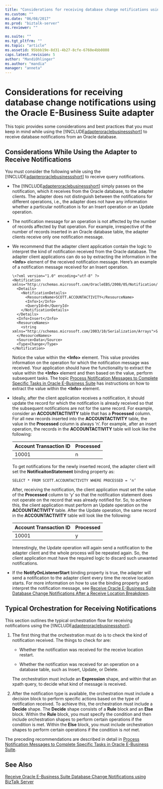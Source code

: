 ```yaml
---
title: "Considerations for receiving database change notifications using the Oracle E-Business Suite adapter | Microsoft Docs"
ms.custom: ""
ms.date: "06/08/2017"
ms.prod: "biztalk-server"
ms.reviewer: ""

ms.suite: ""
ms.tgt_pltfrm: ""
ms.topic: "article"
ms.assetid: 95bbb19e-8d31-4b27-8cfe-6760e4bb0808
caps.latest.revision: 5
author: "MandiOhlinger"
ms.author: "mandia"
manager: "anneta"
---
```

# Considerations for receiving database change notifications using the Oracle E-Business Suite adapter
This topic provides some considerations and best practices that you must keep in mind while using the [!INCLUDE[adapteroraclebusinessshort](../../includes/adapteroraclebusinessshort-md.md)] to receive database notifications from an Oracle database.  
  
## Considerations While Using the Adapter to Receive Notifications  
 You must consider the following while using the [!INCLUDE[adapteroraclebusinessshort](../../includes/adapteroraclebusinessshort-md.md)] to receive query notifications.  
  
-   The [!INCLUDE[adapteroraclebusinessshort](../../includes/adapteroraclebusinessshort-md.md)] simply passes on the notification, which it receives from the Oracle database, to the adapter clients. The adapter does not distinguish between the notifications for different operations, i.e., the adapter does not have any information whether a particular notification is for an Insert operation or an Update operation.  
  
-   The notification message for an operation is not affected by the number of records affected by that operation. For example, irrespective of the number of records inserted in an Oracle database table, the adapter clients receive only one notification message.  
  
-   We recommend that the adapter client application contain the logic to interpret the kind of notification received from the Oracle database. The adapter client applications can do so by extracting the information in the **\<Info>** element of the received notification message. Here’s an example of a notification message received for an Insert operation.  
  
    ```  
    \<?xml version="1.0" encoding="utf-8" ?>   
    <Notification xmlns="http://schemas.microsoft.com/OracleEBS/2008/05/Notification/">  
      <Details>  
        <NotificationDetails>  
          <ResourceName>SCOTT.ACCOUNTACTIVITY</ResourceName>   
          <Info>1</Info>   
          <QueryId>0</QueryId>   
        </NotificationDetails>  
      </Details>  
      <Info>Insert</Info>   
      <ResourceNames>  
        <string xmlns="http://schemas.microsoft.com/2003/10/Serialization/Arrays">SCOTT.ACCOUNTACTIVITY</string>   
      </ResourceNames>  
      <Source>Data</Source>   
      <Type>Change</Type>   
    </Notification>  
    ```  
  
     Notice the value within the **\<Info>** element. This value provides information on the operation for which the notification message was received. Your application should have the functionality to extract the value within the **\<Info>** element and then based on the value, perform subsequent tasks. The topic [Process Notification Messages to Complete Specific Tasks in Oracle E-Business Suite](../../adapters-and-accelerators/adapter-oracle-ebs/process-notification-messages-to-complete-specific-tasks-in-oracle-ebs.md) has instructions on how to extract the value within the **\<Info>** element.  
  
-   Ideally, after the client application receives a notification, it should update the record for which the notification is already received so that the subsequent notifications are not for the same record. For example, consider an **ACCOUNTACTIVITY** table that has a **Processed** column. For all new records inserted into the **ACCOUNTACTIVITY** table, the value in the **Processed** column is always ‘n’. For example, after an insert operation, the records in the **ACCOUNTACTIVITY** table will look like the following:  
  
    |Account Transaction ID|Processed|  
    |----------------------------|---------------|  
    |10001|n|  
  
     To get notifications for the newly inserted record, the adapter client will set the **NotificaitonStatement** binding property as:  
  
    ```  
    SELECT * FROM SCOTT.ACCOUNTACTIVITY WHERE PROCESSED = ‘n’  
    ```  
  
     After, receiving the notification, the client application must set the value of the **Processed** column to ‘y’ so that the notification statement does not operate on the record that was already notified for. So, to achieve this, the client application must perform an Update operation on the **ACCOUNTACTIVITY** table. After the Update operation, the same record in the **ACCOUNTACTIVITY** table will look like the following:  
  
    |Account Transaction ID|Processed|  
    |----------------------------|---------------|  
    |10001|y|  
  
     Interestingly, the Update operation will again send a notification to the adapter client and the whole process will be repeated again. So, the client application must have the required logic to discard such unwanted notifications.  
  
-   If the **NotifyOnListenerStart** binding property is true, the adapter will send a notification to the adapter client every time the receive location starts. For more information on how to use the binding property and interpret the notification message, see [Receive Oracle E-Business Suite Database Change Notifications After a Receive Location Breakdown](../../adapters-and-accelerators/adapter-oracle-ebs/receive-oracle-ebs-database-change-notifications-after-a-receive-location-stops.md).  
  
## Typical Orchestration for Receiving Notifications  
 This section outlines the typical orchestration flow for receiving notifications using the [!INCLUDE[adapteroraclebusinessshort](../../includes/adapteroraclebusinessshort-md.md)].  
  
1.  The first thing that the orchestration must do is to check the kind of notification received. The things to check for are:  
  
    -   Whether the notification was received for the receive location restart.  
  
    -   Whether the notification was received for an operation on a database table, such as Insert, Update, or Delete.  
  
     The orchestration must include an **Expression** shape, and within that an xpath query, to decide what kind of message is received.  
  
2.  After the notification type is available, the orchestration must include a decision block to perform specific actions based on the type of notification received. To achieve this, the orchestration must include a **Decide** shape. The **Decide** shape consists of a **Rule** block and an **Else** block. Within the **Rule** block, you must specify the condition and then include orchestration shapes to perform certain operations if the condition is met. Within the **Else** block, you must include orchestration shapes to perform certain operations if the condition is *not* met.  
  
 The preceding recommendations are described in detail in [Process Notification Messages to Complete Specific Tasks in Oracle E-Business Suite](../../adapters-and-accelerators/adapter-oracle-ebs/process-notification-messages-to-complete-specific-tasks-in-oracle-ebs.md).  
  
## See Also  
 [Receive Oracle E-Business Suite Database Change Notifications using BizTalk Server](../../adapters-and-accelerators/adapter-oracle-ebs/receive-oracle-ebs-database-change-notifications-using-biztalk-server.md)